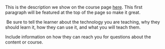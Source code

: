 This is the description we show on the course page [here](https://lab.github.com/phanquockhanh123/php0920e_demo_local). This first paragraph will be featured at the top of the page so make it great.
​

​
Be sure to tell the learner about the technology you are teaching, why they should learn it, how they can use it, and what you will teach them.
​


Include information on how they can reach you for questions about the content or course. 